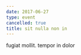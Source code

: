 ```yaml
---
date: 2017-06-27
type: event
cancelled: true
title: sit nulla non in
---
```

fugiat mollit. tempor in dolor
